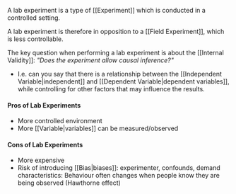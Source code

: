 A lab experiment is a type of [[Experiment]] which is conducted in a controlled setting. 

A lab experiment is therefore in opposition to a [[Field Experiment]], which is less controllable.

The key question when performing a lab experiment is about the [[Internal Validity]]: 
*"Does the experiment allow causal inference?"*
- I.e. can you say that there is a relationship between the [[Independent Variable|independent]] and [[Dependent Variable|dependent variables]], while controlling for other factors that may influence the results.


#### Pros of Lab Experiments
- More controlled environment
- More [[Variable|variables]] can be measured/observed

#### Cons of Lab Experiments
- More expensive
- Risk of introducing [[Bias|biases]]: experimenter, confounds, demand characteristics: Behaviour often changes when people know they are being observed (Hawthorne effect)


